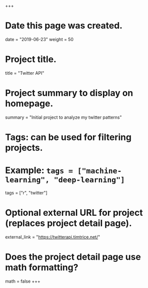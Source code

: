 +++
# Date this page was created.
date = "2019-06-23"
weight = 50

# Project title.
title = "Twitter API"

# Project summary to display on homepage.
summary = "Initial project to analyze my twitter patterns"

# Tags: can be used for filtering projects.
# Example: `tags = ["machine-learning", "deep-learning"]`
tags = ["r", "twitter"]

# Optional external URL for project (replaces project detail page).
external_link = "https://twitterapi.timtrice.net/"

# Does the project detail page use math formatting?
math = false
+++
